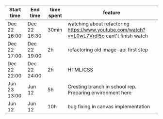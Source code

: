 
| Start time  | End time | time spent | feature |
|-----------|-------------|-------------|-------------|
| Dec 22 16:00 | Dec 22 16:30 | 30min | watching about refactoring https://www.youtube.com/watch?v=L0wL7Vrdl5o cant't finish watch|
| Dec 22 17:00 | Dec 22 19:00 | 2h | refactoring old image-api first step |
| Dec 22 22:00 | Dec 22 24:00 | 2h | HTML/CSS |
| Jun 23 13:00 | Jun 12 | 5h | Cresting branch in school rep. Preparing environment here |
| Jun 12 | Jun 12 | 10h | bug fixing in canvas implementation  